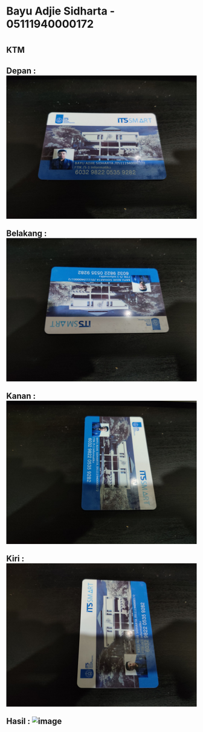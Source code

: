 <h1>Bayu Adjie Sidharta - 05111940000172<h1>
<h2>KTM<H2>

 Depan : 
![ktm1](https://github.com/cg2021a/tugas-1-ADryInkCartridge/blob/main/1244240.jpg)


Belakang : 
![ktm2](https://github.com/cg2021a/tugas-1-ADryInkCartridge/blob/main/1244238.jpg)


Kanan : 
![ktm3](https://github.com/cg2021a/tugas-1-ADryInkCartridge/blob/main/1244239.jpg)


Kiri : 
![ktm4](https://github.com/cg2021a/tugas-1-ADryInkCartridge/blob/main/1244237.jpg)
 
 Hasil : 
![image](https://user-images.githubusercontent.com/31591861/135887620-94fb7af1-b37f-4120-9bc5-34e8a891eb3e.png)
